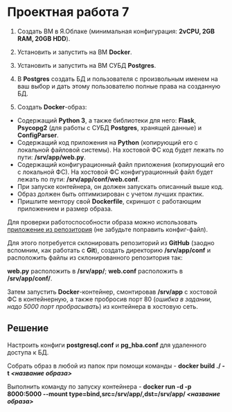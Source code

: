 # Проектная работа 7

1. Создать ВМ в Я.Облаке (минимальная конфигурация: **2vCPU, 2GB RAM, 20GB HDD**).  

2. Установить и запустить на ВМ **Docker**.  

3. Установить и запустить на ВМ СУБД **Postgres**.  

4. В **Postgres** создать БД и пользователя с произвольным именем на ваш выбор и дать этому пользователю полные права на созданную БД.  

5. Создать **Docker**-образ:  

- Содержащий **Python 3**, а также библиотеки для него: **Flask**, **Psycopg2** (для работы с СУБД **Postgres**, хранящей данные) и **ConfigParser**.
- Содержащий код приложения на **Python** (копирующий его с локальной файловой системы). На хостовой ФС код будет лежать по пути: **/srv/app/web.py**.
- Содержащий конфигурационный файл приложения (копирующий его с локальной ФС). На хостовой ФС конфигурационный файл будет лежать по пути: **/srv/app/conf/web.conf**.
- При запуске контейнера, он должен запускать описанный выше код.
- Образ должен быть оптимизирован с учетом лучших практик.
- Пришлите ментору свой **Dockerfile**, скриншот с работающим приложением и размер образа.  

Для проверки работоспособности образа можно использовать [приложение из репозитория](https://github.com/SkillfactoryCoding/DEVOPS-praktikum_Docker) (не забудьте поправить конфиг-файл).

Для этого потребуется склонировать репозиторий из **GitHub** (заодно вспомним, как работать с **Git**), создать директорию **/srv/app/conf** и расположить файлы из склонированного репозитория так:

**web.py** расположить в **/srv/app/**;
**web.conf** расположить в **/srv/app/conf/**.  

Затем запустить **Docker**-контейнер, смонтировав **/srv/app** с хостовой ФС в контейнерную, а также пробросив порт 80 (*ошибка в задании, надо 5000 порт пробрасывать*) из контейнера в хостовую сеть.  

## Решение  

Настроить конфиги **postgresql.conf** и **pg_hba.conf** для удаленного доступа к БД.  

Собрать образ в любой из папок при помощи команды - **docker build ./ -t *<название образа>***  

Выполнить команду по запуску контейнера - **docker run -d -p 8000:5000 --mount type=bind,src=/srv/app/,dst=/srv/app/ *<название образа>***  
